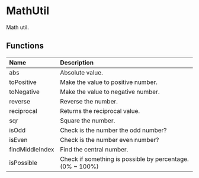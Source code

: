 # MathUtil

Math util.

## Functions

| Name | Description |
|:---|:---|
| abs | Absolute value. |
| toPositive | Make the value to positive number. |
| toNegative | Make the value to negative number. |
| reverse | Reverse the number. |
| reciprocal | Returns the reciprocal value. |
| sqr | Square the number. |
| isOdd | Check is the number the odd number? |
| isEven | Check is the number even number? |
| findMiddleIndex | Find the central number. |
| isPossible | Check if something is possible by percentage. (0% ~ 100%) |
